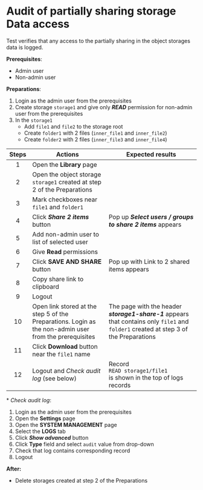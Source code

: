 # Audit of partially sharing storage Data access 

Test verifies that any access to the partially sharing in the object storages data is logged.

**Prerequisites**:
- Admin user
- Non-admin user

**Preparations**:
1. Login as the admin user from the prerequisites 
2. Create storage `storage1` and give only ***READ*** permission for non-admin user from the prerequisites
3. In the `storage1`
    - Add `file1` and `file2` to the storage root
    - Create `folder1` with 2 files (`inner_file1` and `inner_file2`)
    - Create `folder2` with 2 files (`inner_file3` and `inner_file4`)


| Steps | Actions | Expected results |
| :---: | --- | --- |
| 1 | Open the **Library** page | |
| 2 | Open the object storage `storage1` created at step 2 of the Preparations | |
| 3 | Mark checkboxes near `file1` and `folder1` | |
| 4 | Click ***Share 2 items*** button | Pop up ***Select users / groups to share 2 items*** appears |
| 5 | Add non-admin user to list of selected user | |
| 6 | Give **Read** permissions | |
| 7 | Click **SAVE AND SHARE** button | Pop up with Link to 2 shared items appears |
| 8 | Copy share link to clipboard | |
| 9 | Logout | |
| 10 | Open link stored at the step 5 of the Preparations. Login as the non-admin user from the prerequisites | The page with the header ***storage1-share-1*** appears that contains only `file1` and `folder1` created at step 3 of the Preparations |
| 11 | Click **Download** button near the `file1` name | |
| 12 | Logout and _Check audit log_ (see below) | Record <br> `READ storage1/file1` <br> is shown in the top of logs records |

\* _Check audit log_:
1. Login as the admin user from the prerequisites
2. Open the **Settings** page
3. Open the **SYSTEM MANAGEMENT** page
4. Select the **LOGS** tab
5. Click ***Show advanced*** button
6. Click **Type** field and select `audit` value from drop-down
7. Check that log contains corresponding record
8. Logout

**After:**
- Delete storages created at step 2 of the Preparations
